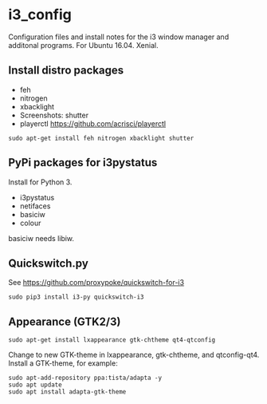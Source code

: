 # i3_config

Configuration files and install notes for the i3 window manager and additonal programs. For Ubuntu 16.04. Xenial.

Install distro packages 
-----------------------
  * feh
  * nitrogen
  * xbacklight
  * Screenshots: shutter
  * playerctl https://github.com/acrisci/playerctl
```
sudo apt-get install feh nitrogen xbacklight shutter
```

PyPi packages for i3pystatus
----------------------------
Install for Python 3.

  * i3pystatus
  * netifaces
  * basiciw
  * colour

basiciw needs libiw.

Quickswitch.py
--------------
See https://github.com/proxypoke/quickswitch-for-i3
```
sudo pip3 install i3-py quickswitch-i3
```

Appearance (GTK2/3)
---------------
```
sudo apt-get install lxappearance gtk-chtheme qt4-qtconfig
```
Change to new GTK-theme in lxappearance, gtk-chtheme, and qtconfig-qt4.
Install a GTK-theme, for example:
```
sudo apt-add-repository ppa:tista/adapta -y  
sudo apt update  
sudo apt install adapta-gtk-theme
```

